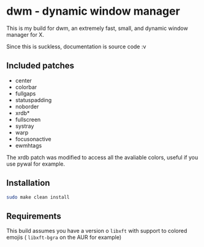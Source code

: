 # dwm - dynamic window manager
This is my build for dwm, an extremely fast, small, and dynamic window manager for X.

Since this is suckless, documentation is source code :v 

## Included patches   
- center
- colorbar
- fullgaps
- statuspadding
- noborder
- xrdb*
- fullscreen
- systray
- warp
- focusonactive
- ewmhtags

The xrdb patch was modified to access all the avaliable colors, useful if you use pywal for example.

## Installation
```sh 
sudo make clean install
```

## Requirements
This build assumes you have a version o `libxft` with support to colored emojis ( `libxft-bgra` on the AUR for example)


